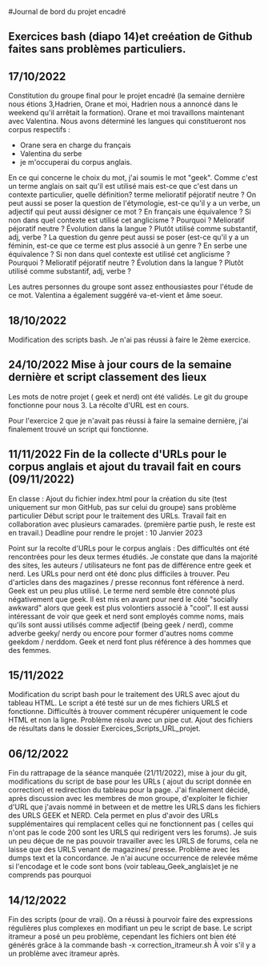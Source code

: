 #Journal de bord du projet encadré

## Exercices bash (diapo 14)et creéation de Github faites sans problèmes particuliers.
## 17/10/2022
Constitution du groupe final pour le projet encadré (la semaine dernière 
nous étions 3,Hadrien, Orane et moi, Hadrien nous a annoncé dans le 
weekend qu'il arrêtait la formation). Orane et moi travaillons maintenant 
avec Valentina.
Nous avons déterminé les langues qui constitueront nos corpus respectifs :
- Orane sera en charge du français
- Valentina du serbe
- je m'occuperai du corpus anglais.

En ce qui concerne le choix du mot, j'ai soumis le mot "geek". 
Comme c'est un terme anglais on sait qu'il est utilisé  mais est-ce 
que c'est dans un contexte particulier, quelle définition?  terme 
melioratif péjoratif neutre ? On peut aussi se poser la question de 
l'étymologie, est-ce qu'il y a un verbe, un adjectif qui peut aussi 
désigner ce mot ?
En français une équivalence ? Si non dans quel contexte est utilisé cet 
anglicisme ? Pourquoi ? Melioratif péjoratif neutre ? Évolution dans la 
langue ? Plutôt utilisé comme substantif, adj, verbe ? La question du 
genre peut aussi se poser (est-ce qu'il y a un féminin, est-ce que ce 
terme est plus associé à un genre ?
En serbe une équivalence ? Si non dans quel contexte est utilisé cet 
anglicisme ? Pourquoi ? Melioratif péjoratif neutre ? Évolution dans la 
langue ? Plutôt utilisé comme substantif, adj, verbe ?

Les autres personnes du groupe sont assez enthousiastes pour l'étude de ce 
mot. Valentina a également suggéré va-et-vient et âme soeur. 

## 18/10/2022
Modification des scripts bash. Je n'ai pas réussi à faire le 2ème exercice.

## 24/10/2022 Mise à jour cours de la semaine dernière et script classement des lieux 

Les mots de notre projet ( geek et nerd) ont été validés. Le git du groupe fonctionne pour nous 3. La récolte d'URL est en cours.

Pour l'exercice 2 que je n'avait pas réussi à faire la semaine dernière, j'ai finalement trouvé un script qui fonctionne.

## 11/11/2022 Fin de la collecte d'URLs pour le corpus anglais et ajout du travail fait en cours (09/11/2022)
En classe :
Ajout du fichier index.html pour la création du site (test uniquement sur mon GitHub, pas sur celui du groupe) sans problème particulier
Début script pour le traitement des URLs. Travail fait en collaboration avec plusieurs camarades. (première partie push, le reste est en travail.) 
Deadline pour rendre le projet : 10 Janvier 2023

Point sur la recolte d'URLs pour le corpus anglais :
Des difficultés ont été rencontrées pour les deux termes étudiés. Je constate que dans la majorité des sites, les auteurs / utilisateurs ne font pas de différence entre geek et nerd.
Les URLs pour nerd ont été donc plus difficiles à trouver. Peu d'articles dans des magazines / presse reconnus font référence à nerd. Geek est un peu plus utilisé. 
Le terme nerd semble être connoté plus négativement que geek. Il est mis en avant pour nerd le côté "socially awkward" alors que geek est plus volontiers associé à "cool".
Il est aussi intéressant de voir que geek et nerd sont employés comme noms, mais qu'ils sont aussi utilisés comme adjectif (being geek / nerd), comme adverbe geeky/ nerdy ou encore pour former d'autres noms comme geekdom / nerddom.
Geek et nerd font plus référence à des hommes que des femmes. 

## 15/11/2022
Modification du script bash pour le traitement des URLS avec ajout du tableau HTML. Le script a été testé sur un de mes fichiers URLS et fonctionne. Difficultés à 
trouver comment récupérer uniquement le code HTML et non la ligne. Problème résolu avec un pipe cut. 
Ajout des fichiers de résultats dans le dossier Exercices_Scripts_URL_projet.

## 06/12/2022
Fin du rattrapage de la séance manquée (21/11/2022), mise à jour du git, modifications du script de base pour les URLs ( ajout du script donnée en correction) et redirection du tableau pour la page.
J'ai finalement décidé, après discussion avec les membres de mon groupe, d'exploiter le fichier d'URL que j'avais nommé in between et de mettre les URLS dans les fichiers des URLS GEEK et NERD.
Cela permet en plus d'avoir des URLs supplémentaires qui remplacent celles qui ne fonctionnent pas ( celles qui n'ont pas le code 200 sont les URLS qui redirigent vers les forums). 
Je suis un peu déçue de ne pas pouvoir travailler avec les URLS de forums, cela ne laisse que des URLS venant de magazines/ presse.
Problème avec les dumps text et la concordance. Je n'ai aucune occurrence de relevée même si l'encodage et le code sont bons (voir tableau_Geek_anglais)et je ne comprends pas pourquoi

## 14/12/2022
Fin des scripts (pour de vrai). On a réussi à pourvoir faire des expressions régulières plus complexes en modifiant un peu le script de base. 
Le script itrameur a posé un peu problème, cependant les fichiers ont bien été générés grâce à la commande bash -x correction_itrameur.sh 
À voir s'il y a un problème avec itrameur après.
